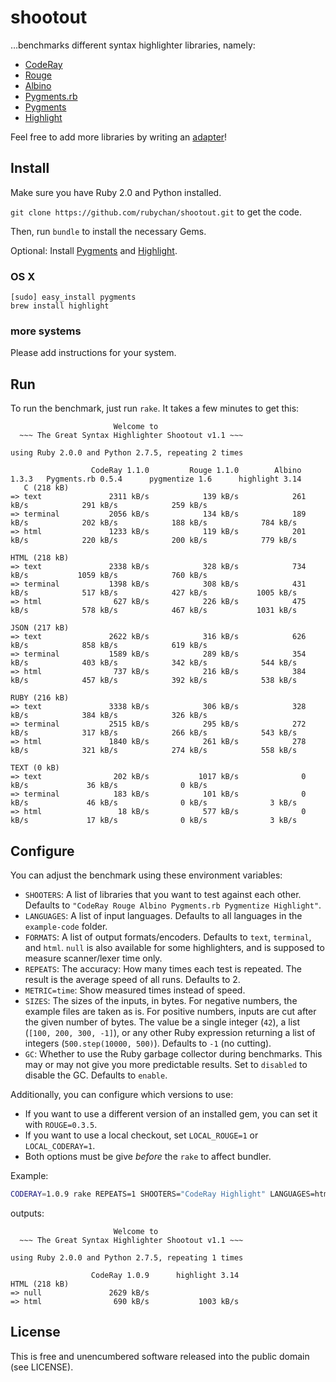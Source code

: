 # shootout

…benchmarks different syntax highlighter libraries, namely:

- [CodeRay](https://github.com/rubychan/coderay)
- [Rouge](https://github.com/jayferd/rouge)
- [Albino](https://github.com/github/albino)
- [Pygments.rb](https://github.com/tmm1/pygments.rb)
- [Pygments](https://bitbucket.org/birkenfeld/pygments-main)
- [Highlight](http://www.andre-simon.de/doku/highlight/en/highlight.html)

Feel free to add more libraries by writing an [adapter](https://github.com/rubychan/shootout/tree/master/adapters)!

## Install

Make sure you have Ruby 2.0 and Python installed.

`git clone https://github.com/rubychan/shootout.git` to get the code.

Then, run `bundle` to install the necessary Gems.

Optional: Install [Pygments](http://pygments.org/) and [Highlight](http://www.andre-simon.de/doku/highlight/en/highlight.html).

### OS X

```
[sudo] easy_install pygments
brew install highlight
```

### more systems

Please add instructions for your system.

## Run

To run the benchmark, just run `rake`. It takes a few minutes to get this:

```
                       Welcome to
  ~~~ The Great Syntax Highlighter Shootout v1.1 ~~~

using Ruby 2.0.0 and Python 2.7.5, repeating 2 times

                  CodeRay 1.1.0         Rouge 1.1.0        Albino 1.3.3   Pygments.rb 0.5.4      pygmentize 1.6      highlight 3.14
   C (218 kB)
=> text               2311 kB/s            139 kB/s            261 kB/s            291 kB/s            259 kB/s                    
=> terminal           2056 kB/s            134 kB/s            189 kB/s            202 kB/s            188 kB/s            784 kB/s
=> html               1233 kB/s            119 kB/s            201 kB/s            220 kB/s            200 kB/s            779 kB/s

HTML (218 kB)
=> text               2338 kB/s            328 kB/s            734 kB/s           1059 kB/s            760 kB/s                    
=> terminal           1398 kB/s            308 kB/s            431 kB/s            517 kB/s            427 kB/s           1005 kB/s
=> html                627 kB/s            226 kB/s            475 kB/s            578 kB/s            467 kB/s           1031 kB/s

JSON (217 kB)
=> text               2622 kB/s            316 kB/s            626 kB/s            858 kB/s            619 kB/s                    
=> terminal           1589 kB/s            289 kB/s            354 kB/s            403 kB/s            342 kB/s            544 kB/s
=> html                737 kB/s            216 kB/s            384 kB/s            457 kB/s            392 kB/s            538 kB/s

RUBY (216 kB)
=> text               3338 kB/s            306 kB/s            328 kB/s            384 kB/s            326 kB/s                    
=> terminal           2515 kB/s            295 kB/s            272 kB/s            317 kB/s            266 kB/s            543 kB/s
=> html               1840 kB/s            261 kB/s            278 kB/s            321 kB/s            274 kB/s            558 kB/s

TEXT (0 kB)
=> text                202 kB/s           1017 kB/s              0 kB/s             36 kB/s              0 kB/s                    
=> terminal            183 kB/s            101 kB/s              0 kB/s             46 kB/s              0 kB/s              3 kB/s
=> html                 18 kB/s            577 kB/s              0 kB/s             17 kB/s              0 kB/s              3 kB/s
```

## Configure

You can adjust the benchmark using these environment variables:

- `SHOOTERS`: A list of libraries that you want to test against each other. Defaults to `"CodeRay Rouge Albino Pygments.rb Pygmentize Highlight"`.
- `LANGUAGES`: A list of input languages. Defaults to all languages in the `example-code` folder.
- `FORMATS`: A list of output formats/encoders. Defaults to `text`, `terminal`, and `html`. `null` is also available for some highlighters, and is supposed to measure scanner/lexer time only.
- `REPEATS`: The accuracy: How many times each test is repeated. The result is the average speed of all runs. Defaults to 2.
- `METRIC=time`: Show measured times instead of speed.
- `SIZES`: The sizes of the inputs, in bytes. For negative numbers, the example files are taken as is. For positive numbers, inputs are cut after the given number of bytes. The value be a single integer (`42`), a list (`[100, 200, 300, -1]`), or any other Ruby expression returning a list of integers (`500.step(10000, 500)`). Defaults to `-1` (no cutting).
- `GC`: Whether to use the Ruby garbage collector during benchmarks. This may or may not give you more predictable results. Set to `disabled` to disable the GC. Defaults to `enable`.

Additionally, you can configure which versions to use:

- If you want to use a different version of an installed gem, you can set it with `ROUGE=0.3.5`.
- If you want to use a local checkout, set `LOCAL_ROUGE=1` or `LOCAL_CODERAY=1`.
- Both options must be give _before_ the `rake` to affect bundler.

Example:

```bash
CODERAY=1.0.9 rake REPEATS=1 SHOOTERS="CodeRay Highlight" LANGUAGES=html FORMATS="null html"
```

outputs:

```
                       Welcome to
  ~~~ The Great Syntax Highlighter Shootout v1.1 ~~~

using Ruby 2.0.0 and Python 2.7.5, repeating 1 times

                  CodeRay 1.0.9      highlight 3.14
HTML (218 kB)
=> null               2629 kB/s                    
=> html                690 kB/s           1003 kB/s
```

## License

This is free and unencumbered software released into the public domain (see LICENSE).

